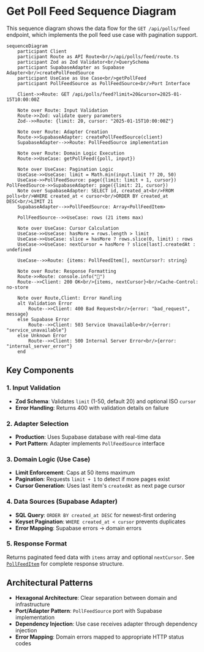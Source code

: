 # Get Poll Feed Sequence Diagram

This sequence diagram shows the data flow for the `GET /api/polls/feed` endpoint, which implements the poll feed use case with pagination support.

```mermaid
sequenceDiagram
    participant Client
    participant Route as API Route<br/>/api/polls/feed/route.ts
    participant Zod as Zod Validator<br/>QuerySchema
    participant SupabaseAdapter as Supabase Adapter<br/>createPollFeedSource
    participant UseCase as Use Case<br/>getPollFeed
    participant PollFeedSource as PollFeedSource<br/>Port Interface

    Client->>Route: GET /api/polls/feed?limit=20&cursor=2025-01-15T10:00:00Z

    Note over Route: Input Validation
    Route->>Zod: validate query parameters
    Zod-->>Route: {limit: 20, cursor: "2025-01-15T10:00:00Z"}

    Note over Route: Adapter Creation
    Route->>SupabaseAdapter: createPollFeedSource(client)
    SupabaseAdapter-->>Route: PollFeedSource implementation

    Note over Route: Domain Logic Execution
    Route->>UseCase: getPollFeed({poll, input})

    Note over UseCase: Pagination Logic
    UseCase->>UseCase: limit = Math.min(input.limit ?? 20, 50)
    UseCase->>PollFeedSource: page({limit: limit + 1, cursor})    PollFeedSource->>SupabaseAdapter: page({limit: 21, cursor})
    Note over SupabaseAdapter: SELECT id, created_at<br/>FROM polls<br/>WHERE created_at < cursor<br/>ORDER BY created_at DESC<br/>LIMIT 21
    SupabaseAdapter-->>PollFeedSource: Array<PollFeedItem>

    PollFeedSource-->>UseCase: rows (21 items max)

    Note over UseCase: Cursor Calculation
    UseCase->>UseCase: hasMore = rows.length > limit
    UseCase->>UseCase: slice = hasMore ? rows.slice(0, limit) : rows
    UseCase->>UseCase: nextCursor = hasMore ? slice[last].createdAt : undefined

    UseCase-->>Route: {items: PollFeedItem[], nextCursor?: string}

    Note over Route: Response Formatting
    Route->>Route: console.info("🎉")
    Route-->>Client: 200 OK<br/>{items, nextCursor}<br/>Cache-Control: no-store

    Note over Route,Client: Error Handling
    alt Validation Error
        Route-->>Client: 400 Bad Request<br/>{error: "bad_request", message}
    else Supabase Error
        Route-->>Client: 503 Service Unavailable<br/>{error: "service_unavailable"}
    else Unknown Error
        Route-->>Client: 500 Internal Server Error<br/>{error: "internal_server_error"}
    end
```

## Key Components

### 1. Input Validation

- **Zod Schema**: Validates `limit` (1-50, default 20) and optional ISO `cursor`
- **Error Handling**: Returns 400 with validation details on failure

### 2. Adapter Selection

- **Production**: Uses Supabase database with real-time data
- **Port Pattern**: Adapter implements `PollFeedSource` interface

### 3. Domain Logic (Use Case)

- **Limit Enforcement**: Caps at 50 items maximum
- **Pagination**: Requests `limit + 1` to detect if more pages exist
- **Cursor Generation**: Uses last item's `createdAt` as next page cursor

### 4. Data Sources (Supabase Adapter)

- **SQL Query**: `ORDER BY created_at DESC` for newest-first ordering
- **Keyset Pagination**: `WHERE created_at < cursor` prevents duplicates
- **Error Mapping**: Supabase errors → domain errors

### 5. Response Format

Returns paginated feed data with `items` array and optional `nextCursor`. See [`PollFeedItem`](../../../src/app/_domain/use-cases/polls/dto/poll.ts) for complete response structure.

## Architectural Patterns

- **Hexagonal Architecture**: Clear separation between domain and infrastructure
- **Port/Adapter Pattern**: `PollFeedSource` port with Supabase implementation
- **Dependency Injection**: Use case receives adapter through dependency injection
- **Error Mapping**: Domain errors mapped to appropriate HTTP status codes
